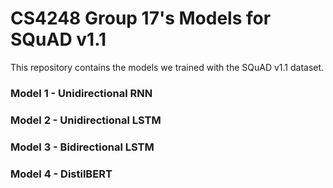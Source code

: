 # CS4248 Group 17's Models for SQuAD v1.1
This repository contains the models we trained with the SQuAD v1.1 dataset.

### Model 1 - Unidirectional RNN

### Model 2 - Unidirectional LSTM

### Model 3 - Bidirectional LSTM

### Model 4 - DistilBERT